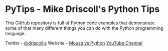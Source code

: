 # PyTips - Mike Driscoll's Python Tips

This GitHub repository is full of Python code examples that demonstrate some of that many different things you can do with the Python programming language.

Twitter - [@driscollis](https://twitter.com/driscollis)
Website - [Mouse vs Python](https://www.blog.pythonlibrary.org/)
[YouTube Channel](https://www.youtube.com/c/MouseVsPython)
